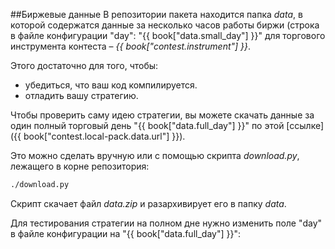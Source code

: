 ##Биржевые данные
В репозитории пакета находится папка *data*, в которой содержатся данные за несколько часов работы биржи (строка в файле конфигурации "day": "{{ book["data.small_day"] }}" для торгового инструмента контеста – *{{ book["contest.instrument"] }}*.

Этого достаточно для того, чтобы:
- убедиться, что ваш код компилируется.
- отладить вашу стратегию.

Чтобы проверить саму идею стратегии, вы можете скачать данные за один полный торговый день "{{ book["data.full_day"] }}" по этой [ссылке]({{ book["contest.local-pack.data.url"] }}).

Это можно сделать вручную или с помощью скрипта *download.py*, лежащего в корне репозитория:
```bash
./download.py
```
Скрипт скачает файл *data.zip* и разархивирует его в папку *data*.

Для тестирования стратегии на полном дне нужно изменить поле "day" в файле конфигурации на "{{ book["data.full_day"] }}":
